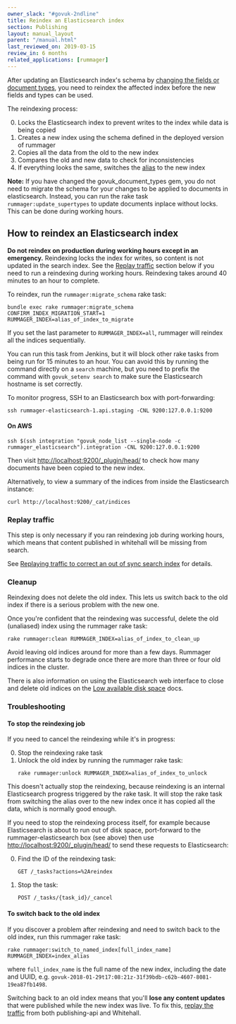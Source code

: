 ```yaml
---
owner_slack: "#govuk-2ndline"
title: Reindex an Elasticsearch index
section: Publishing
layout: manual_layout
parent: "/manual.html"
last_reviewed_on: 2019-03-15
review_in: 6 months
related_applications: [rummager]
---
```


After updating an Elasticsearch index's schema by [changing the fields or
document types][update-fields-or-doc-types], you need to reindex the affected
index before the new fields and types can be used.

The reindexing process:

0. Locks the Elasticsearch index to prevent writes to the index while data is
being copied
0. Creates a new index using the schema defined in the deployed version of
rummager
0. Copies all the data from the old to the new index
0. Compares the old and new data to check for inconsistencies
0. If everything looks the same, switches the [alias][index-alias] to the new
index

**Note:** If you have changed the govuk_document_types gem, you do not need
to migrate the schema for your changes to be applied to documents in
elasticsearch. Instead, you can run the rake task `rummager:update_supertypes`
to update documents inplace without locks. This can be done during working hours.

## How to reindex an Elasticsearch index

**Do not reindex on production during working hours except in an emergency.**
Reindexing locks the index for writes, so content is not updated in the search
index. See the [Replay traffic](#replay-traffic) section below if you need to
run a reindexing during working hours. Reindexing takes around 40 minutes to
an hour to complete.

To reindex, run the `rummager:migrate_schema` rake task:

```
bundle exec rake rummager:migrate_schema CONFIRM_INDEX_MIGRATION_START=1 RUMMAGER_INDEX=alias_of_index_to_migrate
```

If you set the last parameter to `RUMMAGER_INDEX=all`, rummager will reindex all
the indices sequentially.

You can run this task from Jenkins, but it will block other rake tasks from
being run for 15 minutes to an hour. You can avoid this by running the command
directly on a `search` machine, but you need to prefix the command with
`govuk_setenv search` to make sure the Elasticsearch hostname is set
correctly.

To monitor progress, SSH to an Elasticsearch box with port-forwarding:

```
ssh rummager-elasticsearch-1.api.staging -CNL 9200:127.0.0.1:9200
```

#### On AWS

```
ssh $(ssh integration "govuk_node_list --single-node -c rummager_elasticsearch").integration -CNL 9200:127.0.0.1:9200
```

Then visit <http://localhost:9200/_plugin/head/> to check how many documents have
been copied to the new index.

Alternatively, to view a summary of the indices from inside the Elasticsearch instance:

    curl http://localhost:9200/_cat/indices

### Replay traffic

This step is only necessary if you ran reindexing job during working hours,
which means that content published in whitehall will be missing from search.

See [Replaying traffic to correct an out of sync search index][traffic-replay]
for details.

### Cleanup

Reindexing does not delete the old index. This lets us switch back to the old
index if there is a serious problem with the new one.

Once you're confident that the reindexing was successful, delete the old
(unaliased) index using the rummager rake task:

```
rake rummager:clean RUMMAGER_INDEX=alias_of_index_to_clean_up
```

Avoid leaving old indices around for more than a few days. Rummager performance
starts to degrade once there are more than three or four old indices in the
cluster.

There is also information on using the Elasticsearch web interface to close and
delete old indices on the [Low available disk space](/manual/alerts/low-available-disk-space.html#low-available-disk-space-on-mntelasticsearch) docs.

### Troubleshooting

#### To stop the reindexing job

If you need to cancel the reindexing while it's in progress:

0. Stop the reindexing rake task
0. Unlock the old index by running the rummager rake task:
    ```
    rake rummager:unlock RUMMAGER_INDEX=alias_of_index_to_unlock
    ```

This doesn't actually stop the reindexing, because reindexing is an internal
Elasticsearch progress triggered by the rake task. It will stop the rake task
from switching the alias over to the new index once it has copied all the data,
which is normally good enough.

If you need to stop the reindexing process itself, for example because
Elasticsearch is about to run out of disk space, port-forward to the
rummager-elasticsearch box (see above) then use <http://localhost:9200/_plugin/head/>
to send these requests to Elasticsearch:

0. Find the ID of the reindexing task:

    ```
    GET /_tasks?actions=%2Areindex
    ```

0. Stop the task:

    ```
    POST /_tasks/{task_id}/_cancel
    ```

#### To switch back to the old index

If you discover a problem after reindexing and need to switch back to the old
index, run this rummager rake task:

```
rake rummager:switch_to_named_index[full_index_name] RUMMAGER_INDEX=index_alias
```

where `full_index_name` is the full name of the new index, including the date
and UUID, e.g. `govuk-2018-01-29t17:08:21z-31f39bdb-c62b-4607-8081-19ea87fb1498`.

Switching back to an old index means that you'll **lose any content updates**
that were published while the new index was live. To fix this, [replay the
traffic][traffic-replay] from both publishing-api and Whitehall.

[update-fields-or-doc-types]: /apis/search/add-new-fields-or-document-types.html
[index-alias]: https://www.elastic.co/guide/en/elasticsearch/reference/current/indices-aliases.html
[traffic-replay]: rummager-traffic-replay.html
